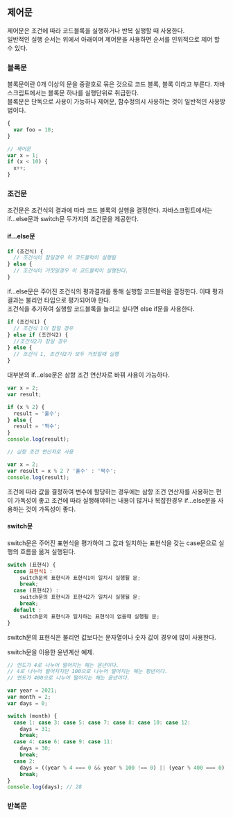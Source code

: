 ## 제어문
제어문은 조건에 따라 코드블록을 실행하거나 반복 실행할 때 사용한다.  
일반적인 실행 순서는 위에서 아래이며 제어문을 사용하면 순서를 인위적으로 제어 할 수 있다.  

### 블록문
블록문이란 0개 이상의 문을 중괄호로 묶은 것으로 코드 블록, 블록 이라고 부른다. 자바스크립트에서는 블록문 하나를 실행단위로 취급한다.  
블록문은 단독으로 사용이 가능하나 제어문, 함수정의시 사용하는 것이 일반적인 사용방법이다.  

```js
{
  var foo = 10;
}

// 제어문
var x = 1;
if (x < 10) {
  x++;
}
```

### 조건문
조건문은 조건식의 결과에 따라 코드 블록의 실행을 결정한다. 자바스크립트에서는 if...else문과 switch문 두가지의 조건문을 제공한다.

#### if...else문
```js
if (조건식) {
  // 조건식이 참일경우 이 코드블럭이 실행됨
} else {
  // 조건식이 거짓일경우 이 코드블럭이 실행된다.
}
```
if...else문은 주어진 조건식의 평과결과를 통해 실행할 코드블럭을 결정한다. 이때 평과 결과는 불리언 타입으로 평가되어야 한다.  
조건식을 추가하여 실행할 코드블록을 늘리고 싶다면 else if문을 사용한다.

```js
if (조건식1) {
  // 조건식 1이 참일 경우
} else if (조건식2) {
  //조건식2가 참일 경우
} else {
  // 조건식 1, 조건식2가 모두 거짓일때 실행
}
```
대부분의 if...else문은 삼항 조건 연산자로 바꿔 사용이 가능하다.

```js
var x = 2;
var result;

if (x % 2) {
  result = '홀수';
} else {
  result = '짝수';
}
console.log(result);

// 삼항 조건 연산자로 사용

var x = 2;
var result = x % 2 ? '홀수' : '짝수';
console.log(result);
```
조건에 따라 값을 결정하여 변수에 할당하는 경우에는 삼항 조건 연산자를 사용하는 편이 가독성이 좋고 조건에 따라 실행해야하는 내용이 많거나 복잡한경우 if...else문을 사용하는 것이 가독성이 좋다.

#### switch문
switch문은 주어진 표현식을 평가하여 그 값과 일치하는 표현식을 갖는 case문으로 실행의 흐름을 옮겨 실행된다.

```js
switch (표현식) {
  case 표현식1 :
    switch문의 표현식과 표현식1이 일치시 실행될 문;
    break;
  case (표현식2) :
    switch문의 표현식과 표현식2가 일치시 실행될 문;
    break;
  default :
    switch문의 표현식과 일치하는 표현식이 없을때 실행될 문;
}
```

switch문의 표현식은 불리언 값보다는 문자열이나 숫자 값이 경우에 많이 사용한다.

switch문을 이용한 윤년계산 예제.
```js
// 연도가 4로 나누어 떨어지는 해는 윤년이다.
// 4로 나누어 떨어지지만 100으로 나누어 떨어지는 해는 평년이다.
// 연도가 400으로 나누어 떨어지는 해는 윤년이다.

var year = 2021;
var month = 2;
var days = 0;

switch (month) {
  case 1: case 3: case 5: case 7: case 8: case 10: case 12:
    days = 31;
    break;
  case 4: case 6: case 9: case 11:
    days = 30;
    break;
  case 2:
    days = ((year % 4 === 0 && year % 100 !== 0) || (year % 400 === 0)) ? 29 : 28;
    break;
}
console.log(days); // 28
```

### 반복문
